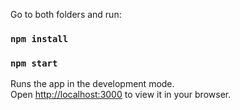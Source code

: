 
Go to both folders and run:

### `npm install`

### `npm start`

Runs the app in the development mode.\
Open [http://localhost:3000](http://localhost:3000) to view it in your browser.

